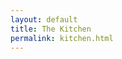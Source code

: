 ```yaml
---
layout: default
title: The Kitchen
permalink: kitchen.html
---
```

<link rel="stylesheet" href="{{ site.baseurl }}/css/mapplic/mapplic.css" >
<link rel="stylesheet" href="{{ site.baseurl }}/css/mapplic/magnific-popup.css" >
<link rel="stylesheet" href="{{ site.baseurl }}/css/mapplic/map.css" >
<style>
.mapplic-sidebar {
	width: 25%;
}

.mapplic-container {
	width: 75%;	
}
.mapplic-clickable:not(g), g.mapplic-clickable > *{
	opacity: .75;
}
.mapplic-clickable:not(g):hover, g.mapplic-clickable:hover > *{
	opacity: 1;
}
</style>

<div class="row">
	<div class="col-md-12" >
		<div id="Map">
		</div>
	</div>
</div>